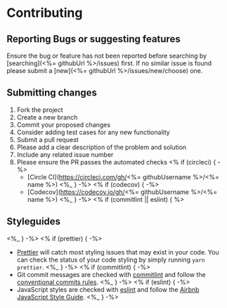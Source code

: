 # Contributing

## Reporting Bugs or suggesting features

Ensure the bug or feature has not been reported before searching by [searching](<%= githubUrl %>/issues) first. If no similar issue is found please submit a [new](<%= githubUrl %>/issues/new/choose) one.

## Submitting changes

<!-- prettier-ignore-start -->
1. Fork the project
2. Create a new branch
3. Commit your proposed changes
4. Consider adding test cases for any new functionality
5. Submit a pull request
6. Please add a clear description of the problem and solution
7. Include any related issue number
8. Please ensure the PR passes the automated checks
<% if (circleci) { -%>
   - [Circle CI](https://circleci.com/gh/<%= githubUsername %>/<%= name %>)
<%_ } -%>
<% if (codecov) { -%>
   - [Codecov](https://codecov.io/gh/<%= githubUsername %>/<%= name %>)
<%_ } -%>
<% if (commitlint || eslint) { %>
## Styleguides

<%_ } -%>
<% if (prettier) { -%>
- [Prettier](https://prettier.io) will catch most styling issues that may exist in your code. You can check the status of your code styling by simply running `yarn prettier`.
<%_ } -%>
<% if (commitlint) { -%>
- Git commit messages are checked with [commitlint](https://github.com/marionebl/commitlint) and follow the [conventional commits rules](https://github.com/marionebl/commitlint/tree/master/@commitlint/config-conventional#rules).
<%_ } -%>
<% if (eslint) { -%>
- JavaScript styles are checked with [eslint](https://eslint.org/) and follow the [Airbnb JavaScript Style Guide](https://github.com/airbnb/javascript).
<%_ } -%>

<!-- prettier-ignore-end -->
